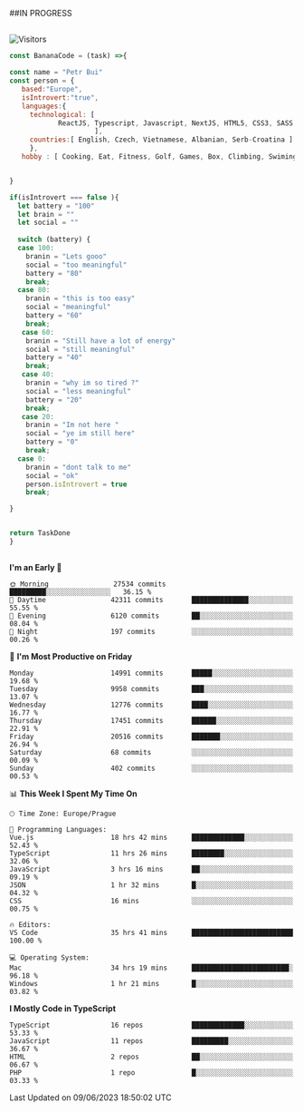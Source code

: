 ##IN PROGRESS
##
![Visitors](https://komarev.com/ghpvc/?username=petrbui&style=for-the-badge&label=Visitors+👀)
```Javascript
const BananaCode = (task) =>{

const name = "Petr Bui"
const person = {
   based:"Europe",
   isIntrovert:"true",
   languages:{
     technological: [ 
            ReactJS, Typescript, Javascript, NextJS, HTML5, CSS3, SASS, Redux, Node, Storybook, Styled-Component
                     ],
     countries:[ English, Czech, Vietnamese, Albanian, Serb-Croatina ]
     },
   hobby : [ Cooking, Eat, Fitness, Golf, Games, Box, Climbing, Swiming],


}

if(isIntrovert === false ){
  let battery = "100"
  let brain = ""
  let social = ""
  
  switch (battery) {
  case 100:
    branin = "Lets gooo"
    social = "too meaningful"
    battery = "80"
    break;
  case 80:
    branin = "this is too easy"
    social = "meaningful"
    battery = "60"
    break;
   case 60:
    branin = "Still have a lot of energy"
    social = "still meaningful"
    battery = "40"
    break;
   case 40:
    branin = "why im so tired ?"
    social = "less meaningful"
    battery = "20"
    break;
   case 20:
    branin = "Im not here "
    social = "ye im still here"
    battery = "0"
    break;
  case 0:
    branin = "dont talk to me"
    social = "ok"
    person.isIntrovert = true
    break;

}


return TaskDone
}
```



##
<!--
[![My GitHub stats](https://github-readme-stats.vercel.app/api?username=petrbui&theme=github_dark)](https://github.com/anuraghazra/github-readme-stats)

[![My wakatime stats](https://github-readme-stats.vercel.app/api/wakatime?username=petrbui&theme=github_dark)](https://github.com/anuraghazra/github-readme-stats)
-->
<!--START_SECTION:waka-->
**I'm an Early 🐤** 

```text
🌞 Morning                27534 commits       █████████░░░░░░░░░░░░░░░░   36.15 % 
🌆 Daytime                42311 commits       ██████████████░░░░░░░░░░░   55.55 % 
🌃 Evening                6120 commits        ██░░░░░░░░░░░░░░░░░░░░░░░   08.04 % 
🌙 Night                  197 commits         ░░░░░░░░░░░░░░░░░░░░░░░░░   00.26 % 
```
📅 **I'm Most Productive on Friday** 

```text
Monday                   14991 commits       █████░░░░░░░░░░░░░░░░░░░░   19.68 % 
Tuesday                  9958 commits        ███░░░░░░░░░░░░░░░░░░░░░░   13.07 % 
Wednesday                12776 commits       ████░░░░░░░░░░░░░░░░░░░░░   16.77 % 
Thursday                 17451 commits       ██████░░░░░░░░░░░░░░░░░░░   22.91 % 
Friday                   20516 commits       ███████░░░░░░░░░░░░░░░░░░   26.94 % 
Saturday                 68 commits          ░░░░░░░░░░░░░░░░░░░░░░░░░   00.09 % 
Sunday                   402 commits         ░░░░░░░░░░░░░░░░░░░░░░░░░   00.53 % 
```


📊 **This Week I Spent My Time On** 

```text
🕑︎ Time Zone: Europe/Prague

💬 Programming Languages: 
Vue.js                   18 hrs 42 mins      █████████████░░░░░░░░░░░░   52.43 % 
TypeScript               11 hrs 26 mins      ████████░░░░░░░░░░░░░░░░░   32.06 % 
JavaScript               3 hrs 16 mins       ██░░░░░░░░░░░░░░░░░░░░░░░   09.19 % 
JSON                     1 hr 32 mins        █░░░░░░░░░░░░░░░░░░░░░░░░   04.32 % 
CSS                      16 mins             ░░░░░░░░░░░░░░░░░░░░░░░░░   00.75 % 

🔥 Editors: 
VS Code                  35 hrs 41 mins      █████████████████████████   100.00 % 

💻 Operating System: 
Mac                      34 hrs 19 mins      ████████████████████████░   96.18 % 
Windows                  1 hr 21 mins        █░░░░░░░░░░░░░░░░░░░░░░░░   03.82 % 
```

**I Mostly Code in TypeScript** 

```text
TypeScript               16 repos            █████████████░░░░░░░░░░░░   53.33 % 
JavaScript               11 repos            █████████░░░░░░░░░░░░░░░░   36.67 % 
HTML                     2 repos             ██░░░░░░░░░░░░░░░░░░░░░░░   06.67 % 
PHP                      1 repo              █░░░░░░░░░░░░░░░░░░░░░░░░   03.33 % 
```




 Last Updated on 09/06/2023 18:50:02 UTC
<!--END_SECTION:waka-->
